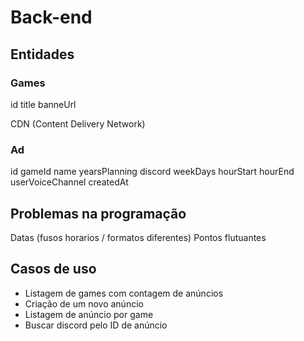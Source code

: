 # Back-end 

## Entidades 

### Games

id
title
banneUrl

CDN (Content Delivery Network)

### Ad

id
gameId
name
yearsPlanning
discord
weekDays
hourStart
hourEnd
userVoiceChannel
createdAt

## Problemas na programação
Datas (fusos horarios / formatos diferentes)
Pontos flutuantes

## Casos de uso

- Listagem de games com contagem de anúncios
- Criação de um novo anúncio
- Listagem de anúncio por game
- Buscar discord pelo ID de anúncio